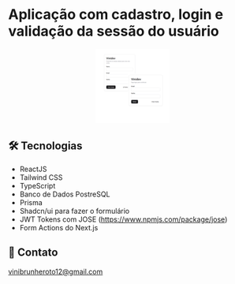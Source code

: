 # Aplicação com cadastro, login e validação da sessão do usuário

<p align="center" dir="auto">
  <img alt="Projeto 01" src=".github/form-projeto.png" style="max-width: 100%; width:150px; height:150px;"></a>
</p>

## 🛠 Tecnologias

- ReactJS
- Tailwind CSS
- TypeScript
- Banco de Dados PostreSQL
- Prisma
- Shadcn/ui para fazer o formulário
- JWT Tokens com JOSE (https://www.npmjs.com/package/jose)
- Form Actions do Next.js

## 💛 Contato

vinibrunheroto12@gmail.com
